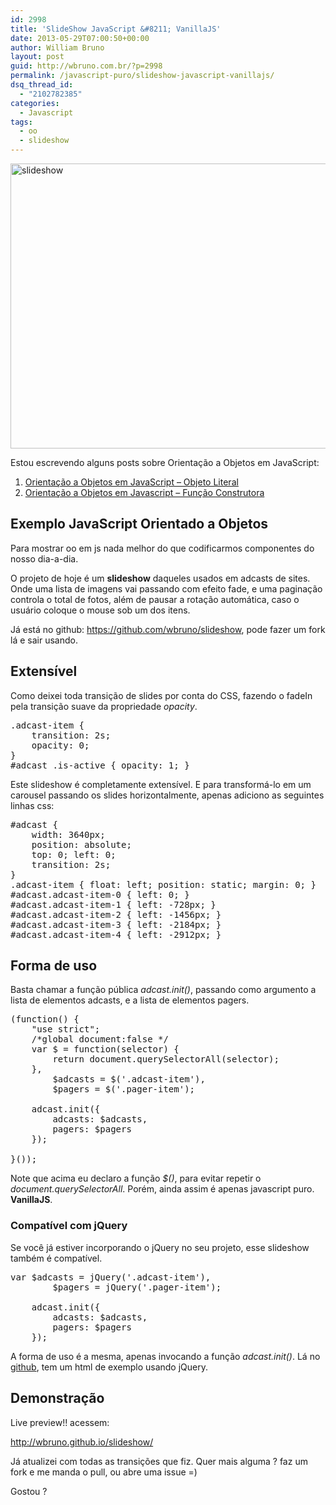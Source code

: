 ```yaml
---
id: 2998
title: 'SlideShow JavaScript &#8211; VanillaJS'
date: 2013-05-29T07:00:50+00:00
author: William Bruno
layout: post
guid: http://wbruno.com.br/?p=2998
permalink: /javascript-puro/slideshow-javascript-vanillajs/
dsq_thread_id:
  - "2102782385"
categories:
  - Javascript
tags:
  - oo
  - slideshow
---
```

[<img src="/wp-content/uploads/2013/05/slideshow.png" alt="slideshow" width="800" height="456" class="alignleft size-full wp-image-3000" srcset="/wp-content/uploads/2013/05/slideshow.png 800w, /wp-content/uploads/2013/05/slideshow-300x171.png 300w" sizes="(max-width: 800px) 100vw, 800px" />](/wp-content/uploads/2013/05/slideshow.png)

<!--more-->

Estou escrevendo alguns posts sobre Orientação a Objetos em JavaScript:

  1. [Orientação a Objetos em JavaScript &#8211; Objeto Literal](http://wbruno.com.br/javascript-puro/afinal-como-e-orientacao-a-objetos-em-javascript-exemplos/)
  2. [Orientação a Objetos em Javascript – Função Construtora](http://wbruno.com.br/javascript-puro/orientacao-a-objetos-em-javascript-funcao-construtora/)



## Exemplo JavaScript Orientado a Objetos

Para mostrar oo em js nada melhor do que codificarmos componentes do nosso dia-a-dia.

O projeto de hoje é um **slideshow** daqueles usados em adcasts de sites. Onde uma lista de imagens vai passando com efeito fade, e uma paginação controla o total de fotos, além de pausar a rotação automática, caso o usuário coloque o mouse sob um dos itens.

Já está no github: <a href="https://github.com/wbruno/slideshow" rel="nofollow">https://github.com/wbruno/slideshow</a>, pode fazer um fork lá e sair usando.

## Extensível

Como deixei toda transição de slides por conta do CSS, fazendo o fadeIn pela transição suave da propriedade <var>opacity</var>.

<pre class="css">.adcast-item {
    transition: 2s;
    opacity: 0;
}
#adcast .is-active { opacity: 1; }
</pre>

Este slideshow é completamente extensível. E para transformá-lo em um carousel passando os slides horizontalmente, apenas adiciono as seguintes linhas css:

<pre class="css">#adcast {
	width: 3640px;
	position: absolute;
	top: 0; left: 0;
	transition: 2s;
}
.adcast-item { float: left; position: static; margin: 0; }
#adcast.adcast-item-0 { left: 0; }
#adcast.adcast-item-1 { left: -728px; }
#adcast.adcast-item-2 { left: -1456px; }
#adcast.adcast-item-3 { left: -2184px; }
#adcast.adcast-item-4 { left: -2912px; }
</pre>

## Forma de uso

Basta chamar a função pública <var>adcast.init()</var>, passando como argumento a lista de elementos adcasts, e a lista de elementos pagers.

<pre class="javascript">(function() {
    "use strict";
    /*global document:false */
    var $ = function(selector) {
        return document.querySelectorAll(selector);
    },
        $adcasts = $('.adcast-item'),
        $pagers = $('.pager-item');

    adcast.init({
        adcasts: $adcasts,
        pagers: $pagers
    });

}());
</pre>

Note que acima eu declaro a função <var>$()</var>, para evitar repetir o <var>document.querySelectorAll</var>. Porém, ainda assim é apenas javascript puro. **VanillaJS**.

### Compatível com jQuery

Se você já estiver incorporando o jQuery no seu projeto, esse slideshow também é compatível.

<pre class="javascript">var $adcasts = jQuery('.adcast-item'),
        $pagers = jQuery('.pager-item');

    adcast.init({
        adcasts: $adcasts,
        pagers: $pagers
    });
</pre>

A forma de uso é a mesma, apenas invocando a função <var>adcast.init()</var>. Lá no <a href="https://github.com/wbruno/slideshow" rel="nofollow">github</a>, tem um html de exemplo usando jQuery.

## Demonstração

Live preview!! acessem:

<http://wbruno.github.io/slideshow/>

Já atualizei com todas as transições que fiz. Quer mais alguma ? faz um fork e me manda o pull, ou abre uma issue =)

Gostou ?
